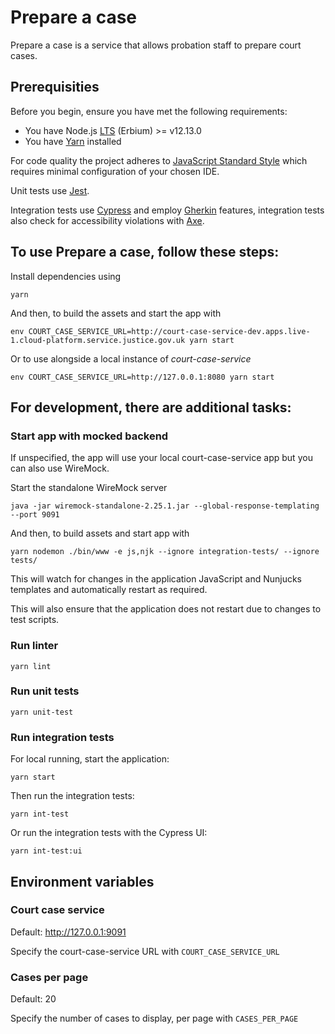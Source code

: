 # Prepare a case

Prepare a case is a service that allows probation staff to prepare court cases. 

## Prerequisities
Before you begin, ensure you have met the following requirements:
* You have Node.js [LTS](https://nodejs.org/en/about/releases/) (Erbium) >= v12.13.0
* You have [Yarn](http://yarnpkg.com) installed

For code quality the project adheres to [JavaScript Standard Style](https://standardjs.com/) which requires minimal configuration of your chosen IDE.

Unit tests use [Jest](https://jestjs.io).

Integration tests use [Cypress](https://www.cypress.io) and employ [Gherkin](https://cucumber.io/docs/gherkin/reference/) features, integration tests also check for accessibility violations with [Axe](https://www.deque.com/axe/axe-for-web/documentation/api-documentation).

## To use Prepare a case, follow these steps:

Install dependencies using 

```
yarn
```

And then, to build the assets and start the app with
```
env COURT_CASE_SERVICE_URL=http://court-case-service-dev.apps.live-1.cloud-platform.service.justice.gov.uk yarn start
```

Or to use alongside a local instance of *court-case-service* 

```
env COURT_CASE_SERVICE_URL=http://127.0.0.1:8080 yarn start
```

## For development, there are additional tasks:

### Start app with mocked backend

If unspecified, the app will use your local court-case-service app but you can also use WireMock.
 
Start the standalone WireMock server
```
java -jar wiremock-standalone-2.25.1.jar --global-response-templating --port 9091
```

And then, to build assets and start app with
```
yarn nodemon ./bin/www -e js,njk --ignore integration-tests/ --ignore tests/
```

This will watch for changes in the application JavaScript and Nunjucks templates and automatically restart as required.

This will also ensure that the application does not restart due to changes to test scripts. 

### Run linter
```
yarn lint
```

### Run unit tests
```
yarn unit-test
```

### Run integration tests
For local running, start the application:

```
yarn start
```

Then run the integration tests:

```
yarn int-test
```

Or run the integration tests with the Cypress UI:

```
yarn int-test:ui
```

## Environment variables

### Court case service
Default:  http://127.0.0.1:9091

Specify the court-case-service URL with ```COURT_CASE_SERVICE_URL```

### Cases per page
Default: 20

Specify the number of cases to display, per page with ```CASES_PER_PAGE```
